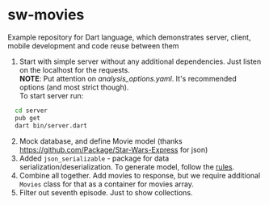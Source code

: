 # sw-movies
Example repository for Dart language, which demonstrates server, client, mobile development and code reuse between them

1. Start with simple server without any additional dependencies. Just listen on the localhost for the requests.  
  **NOTE**: Put attention on *analysis_options.yaml*. It's recommended options (and most strict though).  
  To start server run:
  ```zsh
    cd server
    pub get
    dart bin/server.dart
  ```
2. Mock database, and define Movie model (thanks https://github.com/Package/Star-Wars-Express for json)  
3. Added `json_serializable` - package for data serialization/deserialization. To generate model, follow the [rules](https://github.com/dart-lang/json_serializable/tree/master/example).
4. Combine all together. Add movies to response, but we require additional `Movies` class for that as a container for movies array.
5. Filter out seventh episode. Just to show collections.